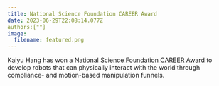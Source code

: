 ```yaml
---
title: National Science Foundation CAREER Award
date: 2023-06-29T22:08:14.077Z
authors:[""]
image:
  filename: featured.png
---
```

Kaiyu Hang has won a [National Science Foundation CAREER Award](https://news.rice.edu/news/2023/rice-us-kaiyu-hang-wins-nsf-career-award) to develop robots that can physically interact with the world through compliance- and motion-based manipulation funnels.